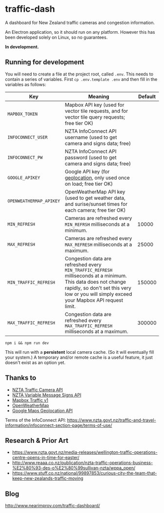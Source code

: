 # traffic-dash

A dashboard for New Zealand traffic cameras and congestion information.

An Electron application, so it should run on any platform. However this has been developed solely on Linux, so no guarantees.

**In development.**

## Running for development

You will need to create a file at the project root, called `.env`. This needs to contain a series of variables. First `cp .env.template .env` and then fill in the variables as follows:

| Key                     	| Meaning                                                                                                                                                                                                     	| Default 	|
|-------------------------	|-------------------------------------------------------------------------------------------------------------------------------------------------------------------------------------------------------------	|---------	|
| `MAPBOX_TOKEN`          	| Mapbox API key (used for vector tile requests, and for vector tile query requests; free tier OK)                                                                                                            	|         	|
| `INFOCONNECT_USER`      	| NZTA InfoConnect API username (used to get camera and signs data; free)                                                                                                                                     	|         	|
| `INFOCONNECT_PW`        	| NZTA InfoConnect API password (used to get camera and signs data; free)                                                                                                                                     	|         	|
| `GOOGLE_APIKEY`         	| Google API key (for [geolocation](https://developers.google.com/maps/documentation/geolocation/intro), only used once on load; free tier OK)                                                                                                                                      	|         	|
| `OPENWEATHERMAP_APIKEY` 	| OpenWeatherMap API key (used to get weather data, and surise/sunset times for each camera; free tier OK)                                                                                                    	|         	|
| `MIN_REFRESH`           	| Cameras are refreshed every `MIN_REFRSH` milliseconds at a minimum.                                                                                                                                         	| 10000   	|
| `MAX_REFRESH`           	| Cameras are refreshed every `MAX_REFRESH` milliseconds at a maximum.                                                                                                                                        	| 25000   	|
| `MIN_TRAFFIC_REFRESH`   	| Congestion data are refreshed every `MIN_TRAFFIC_REFRESH` milliseconds at a minimum. This data does not change rapidly, so don't set this very low or you will simply exceed your Mapbox API request limit. 	| 150000  	|
| `MAX_TRAFFIC_REFRESH`   	| Congestion data are refreshed every `MAX_TRAFFIC_REFRESH` milliseconds at a maximum.                                                                                                                        	| 300000  	|

`npm i && npm run dev`

This will run with a **persistent** local camera cache. (So it will eventually fill your system.) A temporary and/or remote cache is a useful feature, it just doesn't exist as an option yet.

## Thanks to

- [NZTA Traffic Camera API](https://www.nzta.govt.nz/traffic-and-travel-information/infoconnect-section-page/about-the-apis/traffic-cameras/)
- [NZTA Variable Message Signs API](https://www.nzta.govt.nz/traffic-and-travel-information/infoconnect-section-page/about-the-apis/auckland-traffic-api/)
- [Mapbox Traffic v1](https://www.mapbox.com/vector-tiles/mapbox-traffic-v1/)
- [OpenWeatherMap](https://openweathermap.org/)
- [Google Maps Geolocation API](https://developers.google.com/maps/documentation/geolocation/intro)

Terms of the InfoConnect API: https://www.nzta.govt.nz/traffic-and-travel-information/infoconnect-section-page/terms-of-use/

## Research & Prior Art

- https://www.nzta.govt.nz/media-releases/wellington-traffic-operations-centre-opens-in-time-for-easter/
- http://www.reaaa.co.nz/publication/nzta-traffic-operations-business-%E2%80%93-des-o%E2%80%99sullivan-nzta/wppa_open/
- https://www.stuff.co.nz/national/99897853/curious-city-the-team-that-keep-new-zealands-traffic-moving

## Blog

http://www.nearimprov.com/traffic-dashboard/
